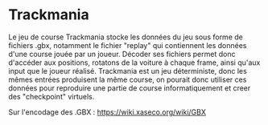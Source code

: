 # Trackmania

Le jeu de course Trackmania stocke les données du jeu sous forme de fichiers .gbx, notamment le fichier "replay" qui contiennent les données d'une course jouée par un joueur. Décoder ses fichiers permet donc d'accéder aux positions, rotatons de la voiture à chaque frame, ainsi qu'aux input que le joueur réalisé. Trackmania est un jeu déterministe, donc les mêmes entrées produisent la même course, on pourait donc utiliser ces données pour reproduire une partie de course informatiquement et creer des "checkpoint" virtuels.
 
 Sur l'encodage des .GBX :
 https://wiki.xaseco.org/wiki/GBX

